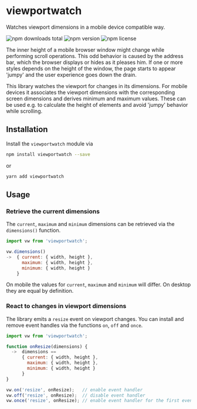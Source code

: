 # viewportwatch

Watches viewport dimensions in a mobile device compatible way.

![npm downloads total](https://img.shields.io/npm/dt/viewportwatch.svg) ![npm version](https://img.shields.io/npm/v/viewportwatch.svg) ![npm license](https://img.shields.io/npm/l/viewportwatch.svg)

The inner height of a mobile browser window might change while performing scroll operations. This odd behavior is caused by the address bar, which the browser displays or hides as it pleases him. If one or more styles depends on the height of the window, the page starts to appear 'jumpy' and the user experience goes down the drain.

This library watches the viewport for changes in its dimensions. For mobile devices it associates the viewport dimensions with the corresponding screen dimensions and derives minimum and maximum values. These can be used e.g. to calculate the height of elements and avoid 'jumpy' behavior while scrolling.

## Installation

Install the `viewportwatch` module via

```sh
npm install viewportwatch --save
```

or

```sh
yarn add viewportwatch
```

## Usage

### Retrieve the current dimensions

The `current`, `maximum` and `minimum` dimensions can be retrieved via the `dimensions()` function.

```js
import vw from 'viewportwatch';

vw.dimensions()
->  { current: { width, height },
      maximum: { width, height },
      minimum: { width, height }
    }
```

On mobile the values for `current`, `maximum` and `minimum` will differ. On desktop they are equal by definition.

### React to changes in viewport dimensions

The library emits a `resize` event on viewport changes. You can install and remove event handles via the functions `on`, `off` and `once`.

```js
import vw from 'viewportwatch';

function onResize(dimensions) {
  ->  dimensions ==
      { current: { width, height },
        maximum: { width, height },
        minimum: { width, height }
      }
}

vw.on('resize', onResize);   // enable event handler
vw.off('resize', onResize);  // disable event handler
vw.once('resize', onResize); // enable event handler for the first event only
```
